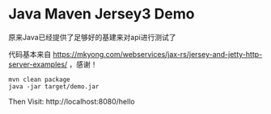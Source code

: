 Java Maven Jersey3 Demo
====================================

原来Java已经提供了足够好的基建来对api进行测试了

代码基本来自 https://mkyong.com/webservices/jax-rs/jersey-and-jetty-http-server-examples/ ，感谢！

```
mvn clean package
java -jar target/demo.jar
```

Then Visit: http://localhost:8080/hello